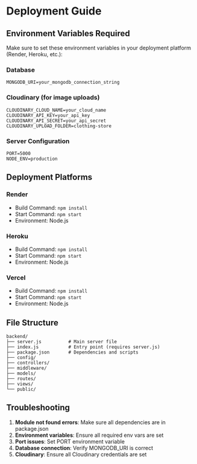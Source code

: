# Deployment Guide

## Environment Variables Required

Make sure to set these environment variables in your deployment platform (Render, Heroku, etc.):

### Database
```
MONGODB_URI=your_mongodb_connection_string
```

### Cloudinary (for image uploads)
```
CLOUDINARY_CLOUD_NAME=your_cloud_name
CLOUDINARY_API_KEY=your_api_key
CLOUDINARY_API_SECRET=your_api_secret
CLOUDINARY_UPLOAD_FOLDER=clothing-store
```

### Server Configuration
```
PORT=5000
NODE_ENV=production
```

## Deployment Platforms

### Render
- Build Command: `npm install`
- Start Command: `npm start`
- Environment: Node.js

### Heroku
- Build Command: `npm install`
- Start Command: `npm start`
- Environment: Node.js

### Vercel
- Build Command: `npm install`
- Start Command: `npm start`
- Environment: Node.js

## File Structure
```
backend/
├── server.js          # Main server file
├── index.js           # Entry point (requires server.js)
├── package.json       # Dependencies and scripts
├── config/
├── controllers/
├── middleware/
├── models/
├── routes/
├── views/
└── public/
```

## Troubleshooting

1. **Module not found errors**: Make sure all dependencies are in package.json
2. **Environment variables**: Ensure all required env vars are set
3. **Port issues**: Set PORT environment variable
4. **Database connection**: Verify MONGODB_URI is correct
5. **Cloudinary**: Ensure all Cloudinary credentials are set 